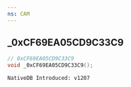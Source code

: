 ```yaml
---
ns: CAM
---
```

## _0xCF69EA05CD9C33C9

```c
// 0xCF69EA05CD9C33C9
void _0xCF69EA05CD9C33C9();
```

```
NativeDB Introduced: v1207
```

